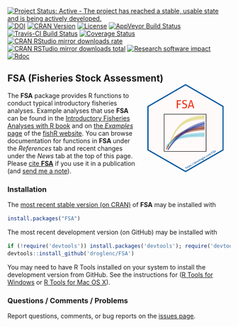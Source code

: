 [![Project Status: Active - The project has reached a stable, usable state and is being actively developed.](http://www.repostatus.org/badges/latest/active.svg)](http://www.repostatus.org/#active)
[![DOI](https://zenodo.org/badge/18348400.svg)](https://zenodo.org/badge/latestdoi/18348400)
[![CRAN Version](http://www.r-pkg.org/badges/version/FSA)](http://www.r-pkg.org/pkg/FSA)
[![License](http://img.shields.io/badge/license-GPL%20%28%3E=%202%29-brightgreen.svg?style=flat)](http://www.gnu.org/licenses/gpl-2.0.html)
[![AppVeyor Build Status](https://ci.appveyor.com/api/projects/status/github/droglenc/FSA?branch=master&svg=true)](https://ci.appveyor.com/project/droglenc/FSA)
[![Travis-CI Build Status](https://travis-ci.org/droglenc/FSA.svg?branch=master)](https://travis-ci.org/droglenc/FSA)
[![Coverage Status](https://img.shields.io/coveralls/droglenc/FSA.svg)](https://coveralls.io/r/droglenc/FSA?branch=master)
[![CRAN RStudio mirror downloads rate](http://cranlogs.r-pkg.org/badges/FSA)
![CRAN RSTudio mirror downloads total](http://cranlogs.r-pkg.org/badges/grand-total/FSA)](http://www.r-pkg.org/pkg/FSA)
[![Research software impact](http://depsy.org/api/package/cran/FSA/badge.svg)](http://depsy.org/package/r/FSA)
[![Rdoc](http://www.rdocumentation.org/badges/version/FSA)](http://www.rdocumentation.org/packages/FSA)

## FSA (Fisheries Stock Assessment)  <img src="man/figures/logo.png" align="right" height="200" hspace="15" />

The **FSA** package provides R functions to conduct typical introductory fisheries analyses. Example analyses that use **FSA** can be found in the [Introductory Fisheries Analyses with R book](http://derekogle.com/IFAR/) and on [the *Examples* page](http://derekogle.com/fishR/examples/) of the [fishR website](http://derekogle.com/fishR). You can browse documentation for functions in **FSA** under the *References* tab and recent changes under the *News* tab at the top of this page. Please [cite **FSA**](docs/dev/authors.html) if you use it in a publication (and [send me a note](mailto:derek@derekogle.com)).

### Installation
The [most recent stable version (on CRAN)](https://cloud.r-project.org/package=FSA) of **FSA** may be installed with

```r
install.packages("FSA")
```

The most recent development version (on GitHub) may be installed with

```r
if (!require('devtools')) install.packages('devtools'); require('devtools')
devtools::install_github('droglenc/FSA')
```

You may need to have R Tools installed on your system to install the development version from GitHub. See the instructions for ([R Tools for Windows](https://cran.r-project.org/bin/windows/Rtools/) or [R Tools for Mac OS X](https://cran.r-project.org/bin/macosx/tools/)).


### Questions / Comments / Problems
Report questions, comments, or bug reports on the [issues page](https://github.com/droglenc/FSA/issues).


<!---
## Note About Using Macs
**FSA** uses **TCL/TK** for some interactive plots.  Some Mac users report problems with using **TCL/TK**.  I do not have access to a Mac to test these problems, some students have reported success installing the **TCL/TK** universal build [located here](http://cran.r-project.org/bin/macosx/tools/) (or [direct link to the file](http://cran.r-project.org/bin/macosx/tools/tcltk-8.5.5-x11.dmg)).  You may have to reinstall **FSA** after installing this file.

You should be able to use the vast majority of the functionality in **FSA** even if the problems with **TCL/TK** cannot be rectified.


## Alternative Installation 
The installation instructions above may not work if **devtools** will not install properly.  In these instances, the following code (run in R/RStudio) may properly install **FSA**.
```r
source("http://www.rforge.net/FSA/InstallFSA.R")
```
--->
